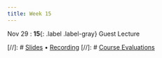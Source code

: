 ```yaml
---
title: Week 15
---
```


Nov 29
: **15**{: .label .label-gray} Guest Lecture 

[//]: # [Slides]() &#8226; [Recording]()
[//]: # [Course Evaluations ](https://course-evaluations.berkeley.edu/Berkeley/) 
